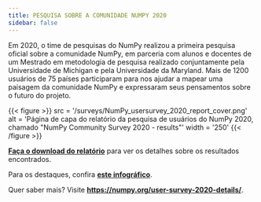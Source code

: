 ```yaml
---
title: PESQUISA SOBRE A COMUNIDADE NUMPY 2020
sidebar: false
---
```


Em 2020, o time de pesquisas do NumPy realizou a primeira pesquisa oficial sobre a comunidade NumPy, em parceria com alunos e docentes de um Mestrado em metodologia de pesquisa realizado conjuntamente pela Universidade de Michigan e pela Universidade da Maryland. Mais de 1200 usuários de 75 países participaram para nos ajudar a mapear uma paisagem da comunidade NumPy e expressaram seus pensamentos sobre o futuro do projeto.

{{< figure >}}
src = '/surveys/NumPy_usersurvey_2020_report_cover.png'
alt = 'Página de capa do relatório da pesquisa de usuários do NumPy 2020, chamado "NumPy Community Survey 2020 - results"'
width = '250'
{{< /figure >}}

**[Faça o download do relatório](/surveys/NumPy_usersurvey_2020_report.pdf)** para ver os detalhes sobre os resultados encontrados.


Para os destaques, confira **[este infográfico](https://github.com/numpy/numpy-surveys/blob/master/images/2020NumPysurveyresults_community_infographic.pdf)**.

Quer saber mais? Visite **https://numpy.org/user-survey-2020-details/**.

